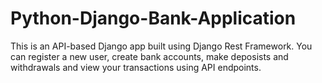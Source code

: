 # Python-Django-Bank-Application
This is an API-based Django app built using Django Rest Framework. You can register a new user, create bank accounts, make deposists and withdrawals and view your transactions using API endpoints.
